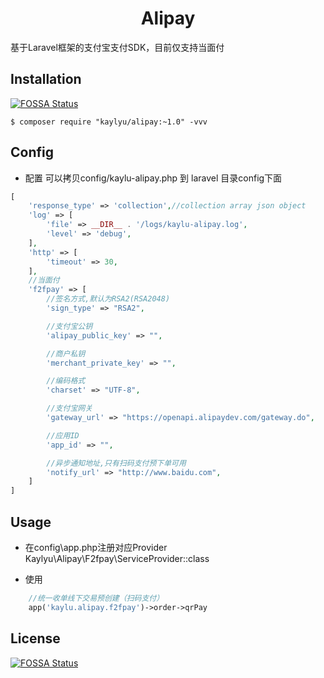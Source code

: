 <h1 align="center"> Alipay </h1>

基于Laravel框架的支付宝支付SDK，目前仅支持当面付

## Installation
[![FOSSA Status](https://app.fossa.io/api/projects/git%2Bgithub.com%2FJustshunjian%2Falipay.svg?type=shield)](https://app.fossa.io/projects/git%2Bgithub.com%2FJustshunjian%2Falipay?ref=badge_shield)


```shell
$ composer require "kaylyu/alipay:~1.0" -vvv
```
## Config
- 配置 可以拷贝config/kaylu-alipay.php 到 laravel 目录config下面
```php
[
    'response_type' => 'collection',//collection array json object
    'log' => [
        'file' => __DIR__ . '/logs/kaylu-alipay.log',
        'level' => 'debug',
    ],
    'http' => [
        'timeout' => 30,
    ],
    //当面付
    'f2fpay' => [
        //签名方式,默认为RSA2(RSA2048)
        'sign_type' => "RSA2",

        //支付宝公钥
        'alipay_public_key' => "",

        //商户私钥
        'merchant_private_key' => "",

        //编码格式
        'charset' => "UTF-8",

        //支付宝网关
        'gateway_url' => "https://openapi.alipaydev.com/gateway.do",

        //应用ID
        'app_id' => "",

        //异步通知地址,只有扫码支付预下单可用
        'notify_url' => "http://www.baidu.com",
    ]
]
```

## Usage
- 在config\app.php注册对应Provider
    Kaylyu\Alipay\F2fpay\ServiceProvider::class
    
    
- 使用
```php
    //统一收单线下交易预创建（扫码支付）
    app('kaylu.alipay.f2fpay')->order->qrPay

```


## License
[![FOSSA Status](https://app.fossa.io/api/projects/git%2Bgithub.com%2FJustshunjian%2Falipay.svg?type=large)](https://app.fossa.io/projects/git%2Bgithub.com%2FJustshunjian%2Falipay?ref=badge_large)